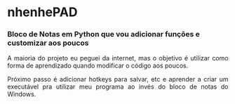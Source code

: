 # nhenhePAD
### Bloco de Notas em Python que vou adicionar funções e customizar aos poucos
<p align="justify">A maioria do projeto eu peguei da internet, mas o objetivo é utilizar como forma de aprendizado quando modificar o código aos poucos.</p>
<p align="justify">Próximo passo é adicionar hotkeys para salvar, etc e aprender a criar um executável pra utilizar meu programa ao invés do bloco de notas do Windows.</p>
